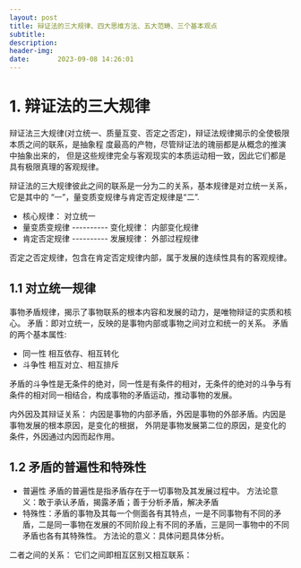 ```yaml
---
layout: post
title: 辩证法的三大规律、四大思维方法、五大范畴、三个基本观点
subtitle: 
description: 
header-img: 
date:       2023-09-08 14:26:01
---
```

# 1. 辩证法的三大规律
辩证法三大规律(对立统一、质量互变、否定之否定)，辩证法规律揭示的全使极限本质之间的联系，是抽象程 度最高的产物，尽管辩证法的瑰丽都是从概念的推演中抽象出来的，
但是这些规律完全与客观现实的本质运动相一致，因此它们都是具有极限真理的客观规律。

辩证法的三大规律彼此之间的联系是一分为二的关系，基本规律是对立统一关系，它是其中的 “一”，量变质变规律与肯定否定规律是“二”.
- 核心规律：	对立统一
- 量变质变规律	---------- 变化规律： 内部变化规律
- 肯定否定规律  ---------- 发展规律： 外部过程规律

否定之否定规律，包含在肯定否定规律内部，属于发展的连续性具有的客观规律。

## 1.1 对立统一规律
事物矛盾规律，揭示了事物联系的根本内容和发展的动力，是唯物辩证的实质和核心。
矛盾：即对立统一，反映的是事物内部或事物之间对立和统一的关系。
矛盾的两个基本属性:
- 同一性	相互依存、相互转化
- 斗争性	相互对立、相互排斥

矛盾的斗争性是无条件的绝对，同一性是有条件的相对，无条件的绝对的斗争与有条件的相对同一相结合，构成事物的矛盾运动，推动事物的发展。

内外因及其辩证关系：
内因是事物的内部矛盾，外因是事物的外部矛盾。内因是事物发展的根本原因，是变化的根据，
外阴是事物发展第二位的原因，是变化的条件，外因通过内因而起作用。

## 1.2 矛盾的普遍性和特殊性
- 普遍性 矛盾的普遍性是指矛盾存在于一切事物及其发展过程中。
   方法论意义：敢于承认矛盾，揭露矛盾；善于分析矛盾，解决矛盾
- 特殊性：矛盾的事物及其每一个侧面各有其特点，一是不同事物有不同的矛盾，二是同一事物在发展的不同阶段上有不同的矛盾，三是同一事物中的不同矛盾也各有其特殊性。
	方法论的意义：具体问题具体分析。

二者之间的关系：
它们之间即相互区别又相互联系：



 

